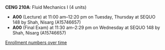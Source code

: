 **CENG 210A**: Fluid Mechanics I (4 units)

- **A00** (Lecture) at 11:00 am–12:20 pm on Tuesday, Thursday at SEQUO 148 by Shah, Nisarg (A15746657)
- **A00** (Final Exam) at 11:30 am–2:29 pm on Wednesday at SEQUO 148 by Shah, Nisarg (A15746657)

[Enrollment numbers over time](./CENG210A.tsv)
